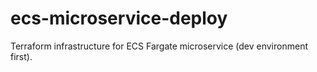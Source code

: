 # ecs-microservice-deploy
Terraform infrastructure for ECS Fargate microservice (dev environment first).
